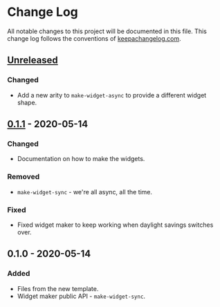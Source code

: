 # Change Log
All notable changes to this project will be documented in this file. This change log follows the conventions of [keepachangelog.com](http://keepachangelog.com/).

## [Unreleased]
### Changed
- Add a new arity to `make-widget-async` to provide a different widget shape.

## [0.1.1] - 2020-05-14
### Changed
- Documentation on how to make the widgets.

### Removed
- `make-widget-sync` - we're all async, all the time.

### Fixed
- Fixed widget maker to keep working when daylight savings switches over.

## 0.1.0 - 2020-05-14
### Added
- Files from the new template.
- Widget maker public API - `make-widget-sync`.

[Unreleased]: https://github.com/your-name/ray-tracer/compare/0.1.1...HEAD
[0.1.1]: https://github.com/your-name/ray-tracer/compare/0.1.0...0.1.1
